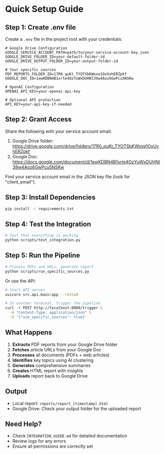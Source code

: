 # Quick Setup Guide

## Step 1: Create .env file

Create a `.env` file in the project root with your credentials:

```env
# Google Drive Configuration
GOOGLE_SERVICE_ACCOUNT_PATH=path/to/your-service-account-key.json
GOOGLE_DRIVE_FOLDER_ID=your-default-folder-id
GOOGLE_DRIVE_OUTPUT_FOLDER_ID=your-output-folder-id

# Your specific sources
PDF_REPORTS_FOLDER_ID=17R0_quKt_TYOTSbKWoxe1OxUvhERZpkf
GOOGLE_DOC_ID=1ewKDBN4B1xrte4OzYuWxDUHNl39w4Aoz6GwPcu5NSKw

# OpenAI Configuration
OPENAI_API_KEY=your-openai-api-key

# Optional API protection
API_KEY=your-api-key-if-needed
```

## Step 2: Grant Access

Share the following with your service account email:
1. Google Drive folder: https://drive.google.com/drive/folders/17R0_quKt_TYOTSbKWoxe1OxUvhERZpkf
2. Google Doc: https://docs.google.com/document/d/1ewKDBN4B1xrte4OzYuWxDUHNl39w4Aoz6GwPcu5NSKw

Find your service account email in the JSON key file (look for "client_email").

## Step 3: Install Dependencies

```bash
pip install -r requirements.txt
```

## Step 4: Test the Integration

```bash
# Test that everything is working
python scripts/test_integration.py
```

## Step 5: Run the Pipeline

```bash
# Process PDFs and URLs, generate report
python scripts/run_specific_sources.py
```

Or use the API:

```bash
# Start API server
uvicorn src.api.main:app --reload

# In another terminal, trigger the pipeline
curl -X POST http://localhost:8000/trigger \
  -H "Content-Type: application/json" \
  -d '{"use_specific_sources": true}'
```

## What Happens

1. **Extracts** PDF reports from your Google Drive folder
2. **Fetches** article URLs from your Google Doc
3. **Processes** all documents (PDFs + web articles)
4. **Identifies** key topics using AI clustering
5. **Generates** comprehensive summaries
6. **Creates** HTML report with insights
7. **Uploads** report back to Google Drive

## Output

- Local report: `reports/report_[timestamp].html`
- Google Drive: Check your output folder for the uploaded report

## Need Help?

- Check `INTEGRATION_GUIDE.md` for detailed documentation
- Review logs for any errors
- Ensure all permissions are correctly set